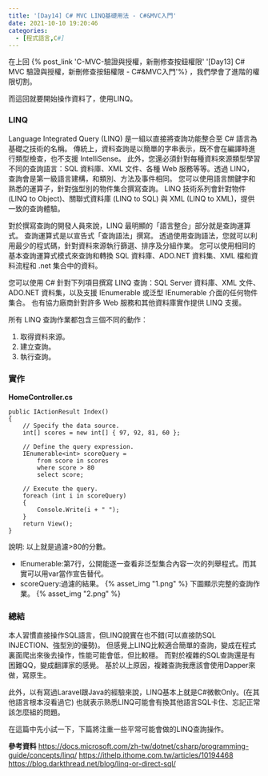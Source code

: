 ```yaml
---
title: '[Day14] C# MVC LINQ基礎用法 - C#&MVC入門'
date: 2021-10-10 19:20:46
categories:
  - [程式語言,C#]
---
```

在上回 {% post_link 'C-MVC-驗證與授權，新刪修查按鈕權限' '[Day13] C# MVC 驗證與授權，新刪修查按鈕權限 - C#&MVC入門'%}  ，我們學會了進階的權限切割。

而這回就要開始操作資料了，使用LINQ。

### LINQ
Language Integrated Query (LINQ) 是一組以直接將查詢功能整合至 C# 語言為基礎之技術的名稱。 傳統上，資料查詢是以簡單的字串表示，既不會在編譯時進行類型檢查，也不支援 IntelliSense。 此外，您還必須針對每種資料來源類型學習不同的查詢語言：SQL 資料庫、XML 文件、各種 Web 服務等等。透過 LINQ，查詢會是第一級語言建構，和類別、方法及事件相同。 您可以使用語言關鍵字和熟悉的運算子，針對強型別的物件集合撰寫查詢。 LINQ 技術系列會針對物件 (LINQ to Object)、關聯式資料庫 (LINQ to SQL) 與 XML (LINQ to XML)，提供一致的查詢體驗。

對於撰寫查詢的開發人員來說，LINQ 最明顯的「語言整合」部分就是查詢運算式。 查詢運算式是以宣告式「查詢語法」撰寫。 透過使用查詢語法，您就可以利用最少的程式碼，針對資料來源執行篩選、排序及分組作業。 您可以使用相同的基本查詢運算式模式來查詢和轉換 SQL 資料庫、ADO.NET 資料集、XML 檔和資料流程和 .net 集合中的資料。

您可以使用 C# 針對下列項目撰寫 LINQ 查詢：SQL Server 資料庫、XML 文件、ADO.NET 資料集，以及支援 IEnumerable 或泛型 IEnumerable<T> 介面的任何物件集合。 也有協力廠商針對許多 Web 服務和其他資料庫實作提供 LINQ 支援。

所有 LINQ 查詢作業都包含三個不同的動作：
1. 取得資料來源。
2. 建立查詢。
3. 執行查詢。

### 實作


**HomeController.cs**

```
public IActionResult Index()
{
    // Specify the data source.
    int[] scores = new int[] { 97, 92, 81, 60 };

    // Define the query expression.
    IEnumerable<int> scoreQuery =
        from score in scores
        where score > 80
        select score;

    // Execute the query.
    foreach (int i in scoreQuery)
    {
        Console.Write(i + " ");
    }
    return View();
}
```
說明:
以上就是過濾>80的分數。

+ IEnumerable:第7行，公開能逐一查看非泛型集合內容一次的列舉程式。而其實可以用var當作宣告替代。
+ scoreQuery:過濾的結果。
{% asset_img "1.png" %}
下圖顯示完整的查詢作業。
{% asset_img "2.png" %}


### 總結
本人習慣直接操作SQL語言，但LINQ說實在也不錯(可以直接防SQL INJECTION、強型別的優勢)。
但感覺上LINQ比較適合簡單的查詢，變成在程式裏面爬出來後去操作，性能可能會低，但比較穩。
而對於複雜的SQL查詢還是有困難QQ，變成翻譯家的感覺。
基於以上原因，複雜查詢我應該會使用Dapper來做，寫原生。

此外，以有寫過Laravel跟Java的經驗來說，LINQ基本上就是C#微軟Only。(在其他語言根本沒看過它)
也就表示熟悉LINQ可能會有換其他語言SQL卡住、忘記正常該怎麼組的問題。

在這篇中先小試一下，下篇將注重一些平常可能會做的LINQ查詢操作。

**參考資料**
https://docs.microsoft.com/zh-tw/dotnet/csharp/programming-guide/concepts/linq/
https://ithelp.ithome.com.tw/articles/10194468
https://blog.darkthread.net/blog/linq-or-direct-sql/